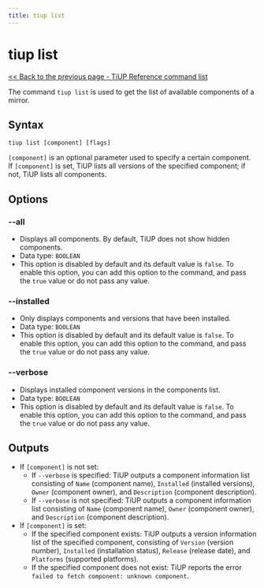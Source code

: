 ```yaml
---
title: tiup list
---
```


# tiup list

[<< Back to the previous page - TiUP Reference command list](/tiup/tiup-reference.md#command-list)

The command `tiup list` is used to get the list of available components of a mirror.

## Syntax

```shell
tiup list [component] [flags]
```

`[component]` is an optional parameter used to specify a certain component. If `[component]` is set, TiUP lists all versions of the specified component; if not, TiUP lists all components.

## Options

### --all

- Displays all components. By default, TiUP does not show hidden components.
- Data type: `BOOLEAN`
- This option is disabled by default and its default value is `false`. To enable this option, you can add this option to the command, and pass the `true` value or do not pass any value.

### --installed

- Only displays components and versions that have been installed.
- Data type: `BOOLEAN`
- This option is disabled by default and its default value is `false`. To enable this option, you can add this option to the command, and pass the `true` value or do not pass any value.

### --verbose

- Displays installed component versions in the components list.
- Data type: `BOOLEAN`
- This option is disabled by default and its default value is `false`. To enable this option, you can add this option to the command, and pass the `true` value or do not pass any value.

## Outputs

- If `[component]` is not set:
    - If `--verbose` is specified: TiUP outputs a component information list consisting of `Name` (component name), `Installed` (installed versions), `Owner` (component owner), and `Description` (component description).
    - If `--verbose` is not specified: TiUP outputs a component information list consisting of `Name` (component name), `Owner` (component owner), and `Description` (component description).
- If `[component]` is set:
    - If the specified component exists: TiUP outputs a version information list of the specified component, consisting of `Version` (version number), `Installed` (installation status), `Release` (release date), and `Platforms` (supported platforms).
    - If the specified component does not exist: TiUP reports the error `failed to fetch component: unknown component`.
